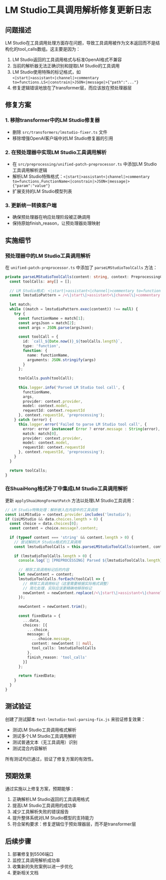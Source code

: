 # LM Studio工具调用解析修复更新日志

## 问题描述

LM Studio在工具调用处理方面存在问题，导致工具调用被作为文本返回而不是结构化的tool_calls数组。这主要是因为：

1. LM Studio返回的工具调用格式与标准OpenAI格式不兼容
2. 当前的解析器无法正确识别和提取LM Studio的工具调用
3. LM Studio使用特殊的标记格式，如 `<|start|>assistant<|channel|>commentary to=functions.LS<|constrain|>JSON<|message|>{"path":"..."}`
4. 修复逻辑错误地放在了transformer层，而应该放在预处理器层

## 修复方案

### 1. 移除transformer中的LM Studio修复器
- 删除 `src/transformers/lmstudio-fixer.ts` 文件
- 移除增强OpenAI客户端中对LM Studio修复器的引用

### 2. 在预处理器中实现LM Studio工具调用解析
- 在 `src/preprocessing/unified-patch-preprocessor.ts` 中添加LM Studio工具调用解析逻辑
- 解析LM Studio特殊格式：`<|start|>assistant<|channel|>commentary to=functions.FunctionName<|constrain|>JSON<|message|>{"param":"value"}`
- 扩展支持的LM Studio模型列表

### 3. 更新统一转换客户端
- 确保预处理器在响应处理阶段被正确调用
- 保持原始finish_reason，让预处理器处理映射

## 实施细节

### 预处理器中的LM Studio工具调用解析

在 `unified-patch-preprocessor.ts` 中添加了 `parseLMStudioToolCalls` 方法：

```typescript
private parseLMStudioToolCalls(content: string, context: PreprocessingContext): any[] {
  const toolCalls: any[] = [];
  
  // LM Studio格式: <|start|>assistant<|channel|>commentary to=functions.FunctionName<|constrain|>JSON<|message|>{"param":"value"}
  const lmstudioPattern = /<\|start\|>assistant<\|channel\|>commentary to=functions\.(\w+)<\|constrain\|>(?:JSON|json)<\|message\|>(\{[^}]*\})/g;
  
  let match;
  while ((match = lmstudioPattern.exec(content)) !== null) {
    try {
      const functionName = match[1];
      const argsJson = match[2];
      const args = JSON.parse(argsJson);
      
      const toolCall = {
        id: `call_${Date.now()}_${toolCalls.length}`,
        type: 'function',
        function: {
          name: functionName,
          arguments: JSON.stringify(args)
        }
      };
      
      toolCalls.push(toolCall);
      
      this.logger.info('Parsed LM Studio tool call', {
        functionName,
        args,
        provider: context.provider,
        model: context.model,
        requestId: context.requestId
      }, context.requestId, 'preprocessing');
    } catch (error) {
      this.logger.error('Failed to parse LM Studio tool call', {
        error: error instanceof Error ? error.message : String(error),
        match: match[0],
        provider: context.provider,
        model: context.model,
        requestId: context.requestId
      }, context.requestId, 'preprocessing');
    }
  }
  
  return toolCalls;
}
```

### 在ShuaiHong格式补丁中集成LM Studio工具调用解析

更新 `applyShuaiHongFormatPatch` 方法以处理LM Studio工具调用：

```typescript
// LM Studio特殊处理：解析嵌入在内容中的工具调用
const isLMStudio = context.provider.includes('lmstudio');
if (isLMStudio && data.choices.length > 0) {
  const choice = data.choices[0];
  const content = choice.message?.content;
  
  if (typeof content === 'string' && content.length > 0) {
    // 尝试解析LM Studio格式的工具调用
    const lmstudioToolCalls = this.parseLMStudioToolCalls(content, context);
    
    if (lmstudioToolCalls.length > 0) {
      console.log(`🔧 [PREPROCESSING] Parsed ${lmstudioToolCalls.length} LM Studio tool calls`);
      
      // 移除工具调用标记后的内容
      let newContent = content;
      lmstudioToolCalls.forEach(toolCall => {
        // 移除工具调用标记（这里需要根据实际格式调整）
        // 简化处理，实际应该更精确地移除标记
        newContent = newContent.replace(/<\|start\|>assistant<\|channel\|>commentary to=functions\.[^<]*<\|constrain\|>[^<]*<\|message\|>\{[^}]*\}/g, '');
      });
      
      newContent = newContent.trim();
      
      const fixedData = {
        ...data,
        choices: [{
          ...choice,
          message: {
            ...choice.message,
            content: newContent || null,
            tool_calls: lmstudioToolCalls
          },
          finish_reason: 'tool_calls'
        }]
      };
      
      return fixedData;
    }
  }
}
```

## 测试验证

创建了测试脚本 `test-lmstudio-tool-parsing-fix.js` 来验证修复效果：

- 测试LM Studio工具调用格式解析
- 测试多个LM Studio工具调用解析
- 测试普通文本（无工具调用）识别
- 测试混合内容解析

所有测试均已通过，验证了修复方案的有效性。

## 预期效果

通过实施以上修复方案，预期能够：

1. 正确解析LM Studio返回的工具调用格式
2. 提高LM Studio工具调用的成功率
3. 减少工具解析失败的错误报告
4. 提升整体系统对LM Studio模型的支持能力
5. 符合架构要求：修复逻辑位于预处理器层，而不是transformer层

## 后续步骤

1. 部署修复到5506端口
2. 监控工具调用解析成功率
3. 收集新的失败案例以进一步优化
4. 更新相关文档